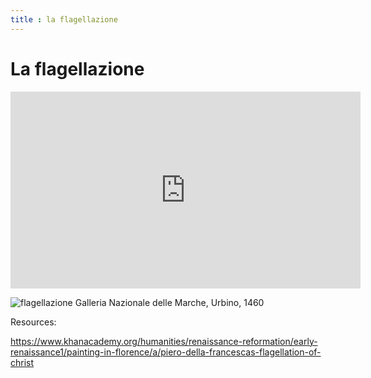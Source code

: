 ```yaml
---
title : la flagellazione
---
```

# La flagellazione

<iframe width="560" height="315" src="https://youtu.be/gzprapduh2E" frameborder="0" allow="accelerometer; autoplay; encrypted-media; gyroscope; picture-in-picture" allowfullscreen></iframe>


![flagellazione](https://upload.wikimedia.org/wikipedia/commons/8/85/Piero%2C_flagellazione_11.jpg)
Galleria Nazionale delle Marche, Urbino, 1460

Resources:

https://www.khanacademy.org/humanities/renaissance-reformation/early-renaissance1/painting-in-florence/a/piero-della-francescas-flagellation-of-christ
